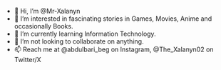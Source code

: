 - 👋 Hi, I’m @Mr-Xalanyn
- 👀 I’m interested in fascinating stories in Games, Movies, Anime and occasionally Books. 
- 🌱 I’m currently learning Information Technology.
- 💞️ I’m not looking to collaborate on anything.
- 📫 Reach me at @abdulbari_beg on Instagram, @The_Xalanyn02 on Twitter/X

<!---
Mr-Xalanyn/Mr-Xalanyn is a ✨ special ✨ repository because its `README.md` (this file) appears on your GitHub profile.
You can click the Preview link to take a look at your changes.
--->
